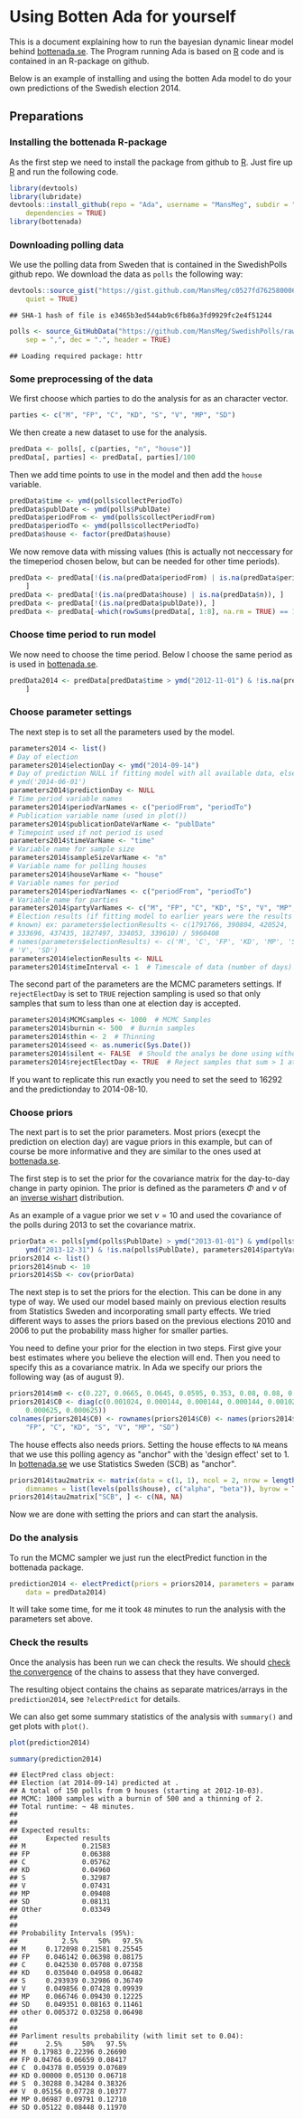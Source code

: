Using Botten Ada for yourself
========================================================

This is a document explaining how to run the bayesian dynamic linear model behind [bottenada.se](http://www.bottenada.se). The Program running Ada is based on [R](http://www.r-project.org/) code and is contained in an R-package on github.

Below is an example of installing and using the botten Ada model to do your own predictions of the Swedish election 2014.

## Preparations
### Installing the bottenada R-package

As the first step we need to install the package from github to [R](http://www.r-project.org/). Just fire up [R](http://www.r-project.org/) and run the following code.


```r
library(devtools)
library(lubridate)
devtools::install_github(repo = "Ada", username = "MansMeg", subdir = "Package", 
    dependencies = TRUE)
library(bottenada)
```





### Downloading polling data 

We use the polling data from Sweden that is contained in the SwedishPolls github repo. We download the data as ```polls``` the following way:


```r
devtools::source_gist("https://gist.github.com/MansMeg/c0527fd762580006daed", 
    quiet = TRUE)
```

```
## SHA-1 hash of file is e3465b3ed544ab9c6fb86a3fd9929fc2e4f51244
```

```r
polls <- source_GitHubData("https://github.com/MansMeg/SwedishPolls/raw/master/Data/Polls.csv", 
    sep = ",", dec = ".", header = TRUE)
```

```
## Loading required package: httr
```


### Some preprocessing of the data

We first choose which parties to do the analysis for as an character vector.


```r
parties <- c("M", "FP", "C", "KD", "S", "V", "MP", "SD")
```


We then create a new dataset to use for the analysis. 


```r
predData <- polls[, c(parties, "n", "house")]
predData[, parties] <- predData[, parties]/100
```


Then we add time points to use in the model and then add the ```house``` variable.


```r
predData$time <- ymd(polls$collectPeriodTo)
predData$publDate <- ymd(polls$PublDate)
predData$periodFrom <- ymd(polls$collectPeriodFrom)
predData$periodTo <- ymd(polls$collectPeriodTo)
predData$house <- factor(predData$house)
```


We now remove data with missing values (this is actually not neccessary for the timeperiod chosen below, but can be needed for other time periods).


```r
predData <- predData[!(is.na(predData$periodFrom) | is.na(predData$periodTo)), 
    ]
predData <- predData[!(is.na(predData$house) | is.na(predData$n)), ]
predData <- predData[!(is.na(predData$publDate)), ]
predData <- predData[-which(rowSums(predData[, 1:8], na.rm = TRUE) == 1), ]
```


### Choose time period to run model

We now need to choose the time period. Below I choose the same period as is used in [bottenada.se](http://www.bottenada.se).


```r
predData2014 <- predData[predData$time > ymd("2012-11-01") & !is.na(predData$time), 
    ]
```



### Choose parameter settings

The next step is to set all the parameters used by the model.


```r
parameters2014 <- list()
# Day of election
parameters2014$electionDay <- ymd("2014-09-14")
# Day of prediction NULL if fitting model with all available data, else ex.
# ymd('2014-06-01')
parameters2014$predictionDay <- NULL
# Time period variable names
parameters2014$periodVarNames <- c("periodFrom", "periodTo")
# Publication variable name (used in plot())
parameters2014$publicationDateVarName <- "publDate"
# Timepoint used if not period is used
parameters2014$timeVarName <- "time"
# Variable name for sample size
parameters2014$sampleSizeVarName <- "n"
# Variable name for polling houses
parameters2014$houseVarName <- "house"
# Variable names for period
parameters2014$periodVarNames <- c("periodFrom", "periodTo")
# Variable name for parties
parameters2014$partyVarNames <- c("M", "FP", "C", "KD", "S", "V", "MP", "SD")
# Election results (if fitting model to earlier years were the results are
# known) ex: parameters$electionResults <- c(1791766, 390804, 420524,
# 333696, 437435, 1827497, 334053, 339610) / 5960408
# names(parameters$electionResults) <- c('M', 'C', 'FP', 'KD', 'MP', 'S',
# 'V', 'SD')
parameters2014$electionResults <- NULL
parameters2014$timeInterval <- 1  # Timescale of data (number of days) Not implemented.
```


The second part of the parameters are the MCMC parameters settings. If ```rejectElectDay``` is set to ```TRUE``` rejection sampling is used so that only samples that sum to less than one at election day is accepted.


```r
parameters2014$MCMCsamples <- 1000  # MCMC Samples
parameters2014$burnin <- 500  # Burnin samples
parameters2014$thin <- 2  # Thinning 
parameters2014$seed <- as.numeric(Sys.Date())
parameters2014$silent <- FALSE  # Should the analys be done using without printing messages
parameters2014$rejectElectDay <- TRUE  # Reject samples that sum > 1 at election day
```


If you want to replicate this run exactly you need to set the seed to 16292 and the predictionday to 2014-08-10.


### Choose priors

The next part is to set the prior parameters. Most priors (execpt the prediction on election day) are vague priors in this example, but can of course be more informative and they are similar to the ones used at [bottenada.se](http://www.bottenada.se).

The first step is to set the prior for the covariance matrix for the day-to-day change in party opinion. The prior is defined as the parameters $\Phi$ and $\nu$ of an [inverse wishart](http://en.wikipedia.org/wiki/Inverse-Wishart_distribution) distribution. 

As an example of a vague prior we set $\nu=10$ and used the covariance of the polls during 2013 to set the covariance matrix. 


```r
priorData <- polls[ymd(polls$PublDate) > ymd("2013-01-01") & ymd(polls$PublDate) < 
    ymd("2013-12-31") & !is.na(polls$PublDate), parameters2014$partyVarNames]/100
priors2014 <- list()
priors2014$nub <- 10
priors2014$Sb <- cov(priorData)
```


The next step is to set the priors for the election. This can be done in any type of way. We used our model based mainly on previous election results from Statistics Sweden and incorporating small party effects. We tried different ways to asses the priors based on the previous elections 2010 and 2006 to put the probability mass higher for smaller parties.

You need to define your prior for the election in two steps. First give your best estimates where you believe the election will end. Then you need to specify this as a covariance matrix. In Ada we specify our priors the following way (as of august 9).


```r
priors2014$m0 <- c(0.227, 0.0665, 0.0645, 0.0595, 0.353, 0.08, 0.08, 0.081)
priors2014$C0 <- diag(c(0.001024, 0.000144, 0.000144, 0.000144, 0.001024, 0.000625, 
    0.000625, 0.000625))
colnames(priors2014$C0) <- rownames(priors2014$C0) <- names(priors2014$m0) <- c("M", 
    "FP", "C", "KD", "S", "V", "MP", "SD")
```


The house effects also needs priors. Setting the house effects to ```NA``` means that we use this polling agency as "anchor" with the 'design effect' set to 1. In [bottenada.se](http://www.bottenada.se) we use Statistics Sweden (SCB) as "anchor".


```r
priors2014$tau2matrix <- matrix(data = c(1, 1), ncol = 2, nrow = length(levels(polls$house)), 
    dimnames = list(levels(polls$house), c("alpha", "beta")), byrow = TRUE)
priors2014$tau2matrix["SCB", ] <- c(NA, NA)
```


Now we are done with setting the priors and can start the analysis.

### Do the analysis

To run the MCMC sampler we just run the electPredict function in the bottenada package. 


```r
prediction2014 <- electPredict(priors = priors2014, parameters = parameters2014, 
    data = predData2014)
```








It will take some time, for me it took ``48`` minutes to run the analysis with the parameters set above.

### Check the results

Once the analysis has been run we can check the results. We should [check the convergence](http://www.people.fas.harvard.edu/~plam/teaching/methods/convergence/convergence_print.pdf) of the chains to assess that they have converged. 

The resulting object contains the chains as separate matrices/arrays in the ```prediction2014```, see ```?electPredict``` for details.

We can also get some summary statistics of the analysis with ```summary()``` and get plots with ```plot()```.


```r
plot(prediction2014)
```



```r
summary(prediction2014)
```

```
## ElectPred class object:
## Election (at 2014-09-14) predicted at .
## A total of 150 polls from 9 houses (starting at 2012-10-03).
## MCMC: 1000 samples with a burnin of 500 and a thinning of 2.
## Total runtime: ~ 48 minutes.
## 
## 
## Expected results:
##       Expected results
## M              0.21583
## FP             0.06388
## C              0.05762
## KD             0.04960
## S              0.32987
## V              0.07431
## MP             0.09408
## SD             0.08131
## Other          0.03349
## 
## 
## Probability Intervals (95%):
##           2.5%     50%   97.5%
## M     0.172098 0.21581 0.25545
## FP    0.046142 0.06398 0.08175
## C     0.042530 0.05708 0.07358
## KD    0.035040 0.04958 0.06482
## S     0.293939 0.32986 0.36749
## V     0.049856 0.07428 0.09939
## MP    0.066746 0.09430 0.12225
## SD    0.049351 0.08163 0.11461
## other 0.005372 0.03258 0.06498
## 
## 
## Parliment results probability (with limit set to 0.04):
##       2.5%     50%   97.5%
## M  0.17983 0.22396 0.26690
## FP 0.04766 0.06659 0.08417
## C  0.04378 0.05939 0.07689
## KD 0.00000 0.05130 0.06718
## S  0.30288 0.34284 0.38326
## V  0.05156 0.07728 0.10377
## MP 0.06987 0.09791 0.12710
## SD 0.05122 0.08448 0.11970
```

